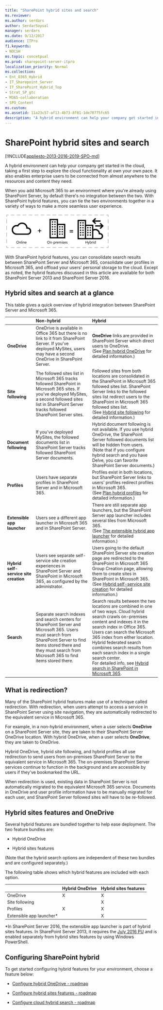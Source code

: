 ```yaml
---
title: "SharePoint hybrid sites and search"
ms.reviewer: 
ms.author: serdars
author: SerdarSoysal
manager: serdars
ms.date: 9/12/2017
audience: ITPro
f1.keywords:
- NOCSH
ms.topic: concetpual
ms.prod: sharepoint-server-itpro
localization_priority: Normal
ms.collection:
- Ent_O365_Hybrid
- IT_Sharepoint_Server
- IT_SharePoint_Hybrid_Top
- Strat_SP_gtc
- M365-collaboration
- SPO_Content
ms.custom: 
ms.assetid: 11a23c57-af13-4b73-8f01-1de70775fc65
description: "A hybrid environment can help your company get started in the cloud, taking a first step to explore the cloud functionality at own your own pace. It also enables enterprise users to be connected from almost anywhere to the resources and content they need."
---
```


# SharePoint hybrid sites and search

[!INCLUDE[appliesto-2013-2016-2019-SPO-md](../includes/appliesto-2013-2016-2019-SPO-md.md)]

A hybrid environment can help your company get started in the cloud, taking a first step to explore the cloud functionality at own your own pace. It also enables enterprise users to be connected from almost anywhere to the resources and content they need.
  
When you add Microsoft 365 to an environment where you're already using SharePoint Server, by default there's no integration between the two. With SharePoint hybrid features, you can tie the two environments together in a variety of ways to make a more seamless user experience.
  
![Hybrid Definition](../media/a65a38ed-d9c6-43a2-99a9-659fb7a9ab14.png)
  
With SharePoint hybrid features, you can consolidate search results between SharePoint Server and Microsoft 365, consolidate user profiles in Microsoft 365, and offload your users' personal storage to the cloud. Except as noted, the hybrid features discussed in this article are available for both SharePoint Server 2013 and SharePoint Server 2016.
  
## Hybrid sites and search at a glance

This table gives a quick overview of hybrid integration between SharePoint Server and Microsoft 365.
  
||**Non-hybrid**|**Hybrid**|
|:-----|:-----|:-----|
|**OneDrive** <br/> |OneDrive is available in Office 365 but there is no link to it from SharePoint Server. If you've deployed MySites, users may have a second OneDrive in SharePoint Server.  <br/> |**OneDrive** links are provided in SharePoint Server which direct users to OneDrive.  <br/> (See [Plan hybrid OneDrive](plan-hybrid-onedrive-for-business.md) for detailed information.)  <br/> |
|**Site following** <br/> |The followed sites list in Microsoft 365 tracks followed SharePoint in Microsoft 365 sites. If you've deployed MySites, a second followed sites list in SharePoint Server tracks followed SharePoint Server sites.  <br/> |Followed sites from both locations are consolidated in the SharePoint in Microsoft 365 followed sites list. SharePoint Server links to the followed sites list redirect users to the SharePoint in Microsoft 365 followed sites list.  <br/> (See [Hybrid site following](hybrid-site-following.md) for detailed information.)  <br/> |
|**Document following** <br/> |If you've deployed MySites, the followed documents list in SharePoint Server tracks followed SharePoint Server documents.  <br/> |Hybrid document following is not available. If you use hybrid OneDrive, the SharePoint Server followed documents list will be hidden from users. (Note that if you configure hybrid search and you have Delve, you can favorite SharePoint Server documents.)  <br/> |
|**Profiles** <br/> |Users have separate profiles in SharePoint Server and in Microsoft 365.  <br/> |Profiles exist in both locations, but SharePoint Server links to users' profiles redirect profiles in Microsoft 365.  <br/> (See [Plan hybrid profiles](plan-hybrid-profiles.md) for detailed information.)  <br/> |
|**Extensible app launcher** <br/> |Users see a different app launcher in Microsoft 365 and in SharePoint Server.  <br/> |There are still separate app launchers, but the SharePoint Server app launcher includes several tiles from Microsoft 365.  <br/> (See [The extensible hybrid app launcher](the-extensible-hybrid-app-launcher.md) for detailed information.)  <br/> |
|**Hybrid self-service site creation** <br/> |Users see separate self-service site creation experiences in SharePoint Server and SharePoint in Microsoft 365, as configured by the administrator.  <br/> |Users going to the default SharePoint Server site creation page are redirected to the SharePoint in Microsoft 365 Group Creation page, allowing them to create sites in SharePoint in Microsoft 365.  <br/> (See [Hybrid self-service site creation](hybrid-self-service-site-creation.md) for detailed information.)  <br/> |
|**Search** <br/> |Separate search indexes and search centers for SharePoint Server and Microsoft 365. Users must search from SharePoint Server to find items stored there and they must search from Microsoft 365 to find items stored there.  <br/> |Search results between the two locations are combined in one of two ways. Cloud hybrid search crawls on-premises content and indexes it in the search index in Office 365. Users can search the Microsoft 365 index from either location. Hybrid federated search combines search results from each search index in a single search center.  <br/> For detailed info, see [Hybrid search in SharePoint in Microsoft 365](./hybrid-search-in-sharepoint.md).   <br/> |
   
## What is redirection?

Many of the SharePoint hybrid features make use of a technique called redirection. With redirection, when users attempt to access a service in SharePoint Server using site navigation, they are automatically redirected to the equivalent service in Microsoft 365.
  
For example, in a non-hybrid environment, when a user selects **OneDrive** on a SharePoint Server site, they are taken to their SharePoint Server OneDrive location. With hybrid OneDrive, when a user selects **OneDrive**, they are taken to OneDrive.
  
Hybrid OneDrive, hybrid site following, and hybrid profiles all use redirection to send users from on-premises SharePoint Server to the equivalent service in Microsoft 365. The on-premises SharePoint Server services continue to function in the background and are accessible by users if they've bookmarked the URL.
  
When redirection is used, existing data in SharePoint Server is not automatically migrated to the equivalent Microsoft 365 service. Documents in OneDrive and user profile information have to be manually migrated for each user, and SharePoint Server followed sites will have to be re-followed.
  
## Hybrid sites features and OneDrive
<a name="SitesFeatures"> </a>

Several hybrid features are bundled together to help ease deployment. The two feature bundles are:
  
- Hybrid OneDrive
    
- Hybrid sites features
    
(Note that the hybrid search options are independent of these two bundles and are configured separately.)
  
The following table shows which hybrid features are included with each option.
  
||**Hybrid OneDrive**|**Hybrid sites features**|
|:-----|:-----|:-----|
|OneDrive  <br/> |X  <br/> |X  <br/> |
|Site following  <br/> ||X  <br/> |
|Profiles  <br/> |X  <br/> |X  <br/> |
|Extensible app launcher\*  <br/> ||X  <br/> |
   
*In SharePoint Server 2016, the extensible app launcher is part of hybrid sites features. In SharePoint Server 2013, it requires the [July 2016 PU](https://support.microsoft.com/kb/3115286) and is enabled separately from hybrid sites features by using Windows PowerShell. 
  
## Configuring SharePoint hybrid
<a name="SitesFeatures"> </a>

To get started configuring hybrid features for your environment, choose a feature below:
  
- [Configure hybrid OneDrive - roadmap](configure-hybrid-onedrive-for-businessroadmap.md)
    
- [Configure hybrid sites features - roadmap](configure-hybrid-sites-featuresroadmap.md)
    
- [Configure cloud hybrid search - roadmap](configure-cloud-hybrid-searchroadmap.md)
